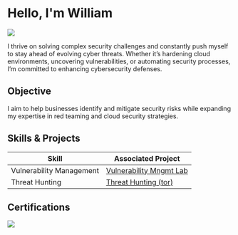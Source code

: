 # Hello, I'm William
<a href="https://www.linkedin.com/in/william-payan/"><img src="https://img.shields.io/badge/-LinkedIn-0072b1?&style=for-the-badge&logo=linkedin&logoColor=white" /></a>

I thrive on solving complex security challenges and constantly push myself to stay ahead of evolving cyber threats. Whether it’s hardening cloud environments, uncovering vulnerabilities, or automating security processes, I’m committed to enhancing cybersecurity defenses.
## Objective

I aim to help businesses identify and mitigate security risks while expanding my expertise in red teaming and cloud security strategies.
<!--
## Skills
[Provide skills and associated project. Make sure to hyperlink the project - Remove this afterwards]]

| Skill                                         | Associated Project         |
|-----------------------------------------------|----------------------------|
| SIEM Implementation and Log Analysis          | <a href="https://google.com">Detection Lab</a>|
| Network Traffic Monitoring and Attack Detection | <a href="https://google.com">Detection Lab</a>|
| Security Automation with Shuffle SOAR         | SOC Automation Lab|
| Incident Response Planning and Execution      | SOC Automation Lab|
| Case Management with TheHive                  | SOC Automation Lab|
| Scripting and Automation for Threat Mitigation | SOC Automation Lab|

## Tools
[Provide tools and break them down into categories. Use ChatGPT to help create the link - Remove this afterwards]]

### Network
<div>
    <img src="https://img.shields.io/badge/-Wireshark-1679A7?&style=for-the-badge&logo=Wireshark&logoColor=white" />
    <img src="https://img.shields.io/badge/-Suricata-EF3B2D?&style=for-the-badge&logo=Suricata&logoColor=white" />
    <img src="https://img.shields.io/badge/-Zeek-777BB4?&style=for-the-badge&logo=Zeek&logoColor=white" />
</div>

### Endpoint
<div>
    <img src="https://img.shields.io/badge/-Microsoft_Defender_for_Endpoint-00A4EF?&style=for-the-badge&logo=Microsoft&logoColor=white" />
    <img src="https://img.shields.io/badge/-Velociraptor-4B275F?&style=for-the-badge&logo=Velociraptor&logoColor=white" />
</div>

### SIEM
<div>
    <img src="https://img.shields.io/badge/-Microsoft_Sentinel-0078D4?&style=for-the-badge&logo=Microsoft&logoColor=white" />
    <img src="https://img.shields.io/badge/-Splunk-000000?&style=for-the-badge&logo=Splunk&logoColor=white" />
    <img src="https://img.shields.io/badge/-Elastic-005571?&style=for-the-badge&logo=Elastic&logoColor=white" />
</div>

-->

<!--## Projects-->

## Skills & Projects

| Skill                    | Associated Project         |
|--------------------------|----------------------------|
| Vulnerability Management | <a href="https://github.com/WilliamPayan/Vulnerability-Management-Program-Implementation.git">Vulnerability Mngmt Lab</a>|
| Threat Hunting           | <a href="https://github.com/WilliamPayan/Threat-Hunting-Scenario.git">Threat Hunting (tor)</a>|

## Certifications
<div>
<a href="https://www.linkedin.com/in/william-payan/details/certifications/"><img src="https://img.shields.io/badge/-Security%2B-FF0000?&style=for-the-badge&logo=CompTIA&logoColor=white" /></a>
<!--<img src="https://img.shields.io/badge/-Network%2B-007ACC?&style=for-the-badge&logo=CompTIA&logoColor=white" />
<img src="https://img.shields.io/badge/-A%2B-4D4D4D?&style=for-the-badge&logo=CompTIA&logoColor=white" />
<img src="https://img.shields.io/badge/-CDSA-006400?&style=for-the-badge&logoColor=white" />
<img src="https://img.shields.io/badge/-CCD-000080?&style=for-the-badge&logoColor=white" />
-->
</div>
